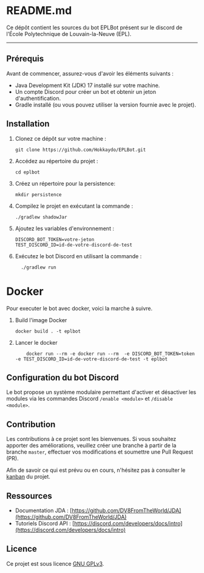 # README.md

Ce dépôt contient les sources du bot EPLBot présent sur le discord de l'École Polytechnique de Louvain-la-Neuve (EPL).
___
## Prérequis

Avant de commencer, assurez-vous d'avoir les éléments suivants :

- Java Development Kit (JDK) 17 installé sur votre machine.
- Un compte Discord pour créer un bot et obtenir un jeton d'authentification.
- Gradle installé (ou vous pouvez utiliser la version fournie avec le projet).

## Installation

1. Clonez ce dépôt sur votre machine :

    ```shell
    git clone https://github.com/Hokkaydo/EPLBot.git
    ```

2. Accédez au répertoire du projet :

    ```shell
    cd eplbot
    ```
3. Créez un répertoire pour la persistence:

    ```shell
    mkdir persistence
    ```

4. Compilez le projet en exécutant la commande :

    ```shell
    ./gradlew shadowJar
    ```

5. Ajoutez les variables d'environnement :

    ```shell
    DISCORD_BOT_TOKEN=votre-jeton
    TEST_DISCORD_ID=id-de-votre-discord-de-test
    ```

6. Exécutez le bot Discord en utilisant la commande :

    ```shell
      ./gradlew run
    ```

# Docker

Pour executer le bot avec docker, voici la marche à suivre.

1. Build l'image Docker

    ```shell
    docker build . -t eplbot
    ```
2. Lancer le docker

    ```shell
        docker run --rm -e docker run --rm  -e DISCORD_BOT_TOKEN=token -e TEST_DISCORD_ID=id-de-votre-discord-de-test -t eplbot
    ```

## Configuration du bot Discord

Le bot propose un système modulaire permettant d'activer et désactiver les modules via les commandes Discord `/enable <module>` et `/disable <module>`.
## Contribution

Les contributions à ce projet sont les bienvenues. Si vous souhaitez apporter des améliorations, veuillez créer une branche à partir de la branche `master`, effectuer vos modifications et soumettre une Pull Request (PR).

Afin de savoir ce qui est prévu ou en cours, n'hésitez pas à consulter le [kanban](https://github.com/users/Hokkaydo/projects/3/views/1) du projet.
## Ressources

- Documentation JDA : [https://github.com/DV8FromTheWorld/JDA](https://github.com/DV8FromTheWorld/JDA)
- Tutoriels Discord API : [https://discord.com/developers/docs/intro](https://discord.com/developers/docs/intro)

## Licence

Ce projet est sous licence [GNU GPLv3](https://github.com/Hokkaydo/EPLBot/blob/master/LICENCE).
